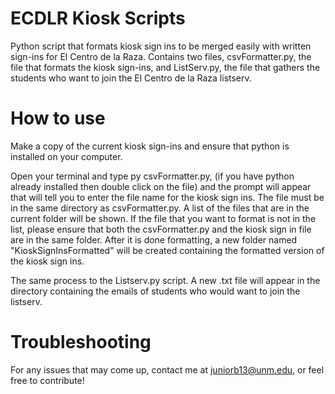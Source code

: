 # ECDLR Kiosk Scripts
Python script that formats kiosk sign ins to be merged easily with written sign-ins for El Centro de la Raza. Contains two files, csvFormatter.py, the file that formats the kiosk sign-ins, and ListServ.py, the file that gathers the students who want to join the El Centro de la Raza listserv. 


# How to use
Make a copy of the current kiosk sign-ins and ensure that python is installed on your computer. 

Open your terminal and type py csvFormatter.py, (if you have python already installed then double click on the file) and the prompt will appear that will tell you to enter the file name for the kiosk sign ins. The file must be in the same directory as csvFormatter.py. A list of the files that are in the current folder will be shown. If the file that you want to format is not in the list, please ensure that both the csvFormatter.py and the kiosk sign in file are in the same folder.
After it is done formatting, a new folder named "KioskSignInsFormatted" will be created containing the formatted version of the kiosk sign ins.

The same process to the Listserv.py script. A new .txt file will appear in the directory containing the emails of students who would want to join the listserv.

# Troubleshooting
For any issues that may come up, contact me at juniorb13@unm.edu, or feel free to contribute!
